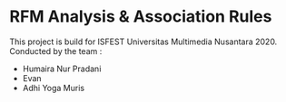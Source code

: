 # RFM Analysis & Association Rules
This project is build for ISFEST Universitas Multimedia Nusantara 2020.
Conducted by the team :
- Humaira Nur Pradani
- Evan
- Adhi Yoga Muris

